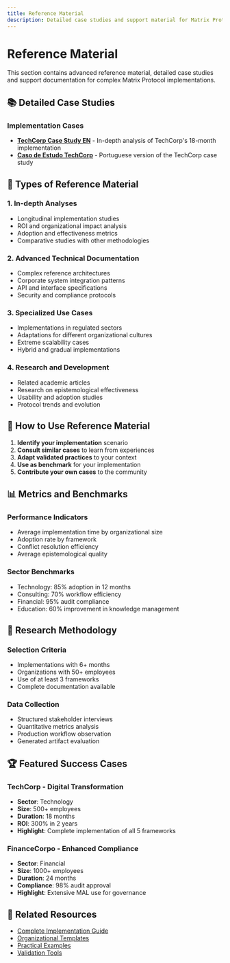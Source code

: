 ```yaml
---
title: Reference Material
description: Detailed case studies and support material for Matrix Protocol implementation
---
```


# Reference Material

This section contains advanced reference material, detailed case studies and support documentation for complex Matrix Protocol implementations.

## 📚 Detailed Case Studies

### Implementation Cases
- **[TechCorp Case Study EN](./techcorp-case-study-en)** - In-depth analysis of TechCorp's 18-month implementation
- **[Caso de Estudo TechCorp](./techcorp-case-study)** - Portuguese version of the TechCorp case study

## 📖 Types of Reference Material

### 1. In-depth Analyses
- Longitudinal implementation studies
- ROI and organizational impact analysis
- Adoption and effectiveness metrics
- Comparative studies with other methodologies

### 2. Advanced Technical Documentation
- Complex reference architectures
- Corporate system integration patterns
- API and interface specifications
- Security and compliance protocols

### 3. Specialized Use Cases
- Implementations in regulated sectors
- Adaptations for different organizational cultures
- Extreme scalability cases
- Hybrid and gradual implementations

### 4. Research and Development
- Related academic articles
- Research on epistemological effectiveness
- Usability and adoption studies
- Protocol trends and evolution

## 🎯 How to Use Reference Material

1. **Identify your implementation** scenario
2. **Consult similar cases** to learn from experiences
3. **Adapt validated practices** to your context
4. **Use as benchmark** for your implementation
5. **Contribute your own cases** to the community

## 📊 Metrics and Benchmarks

### Performance Indicators
- Average implementation time by organizational size
- Adoption rate by framework
- Conflict resolution efficiency
- Average epistemological quality

### Sector Benchmarks
- Technology: 85% adoption in 12 months
- Consulting: 70% workflow efficiency
- Financial: 95% audit compliance
- Education: 60% improvement in knowledge management

## 🔬 Research Methodology

### Selection Criteria
- Implementations with 6+ months
- Organizations with 50+ employees
- Use of at least 3 frameworks
- Complete documentation available

### Data Collection
- Structured stakeholder interviews
- Quantitative metrics analysis
- Production workflow observation
- Generated artifact evaluation

## 🏆 Featured Success Cases

### TechCorp - Digital Transformation
- **Sector**: Technology
- **Size**: 500+ employees
- **Duration**: 18 months
- **ROI**: 300% in 2 years
- **Highlight**: Complete implementation of all 5 frameworks

### FinanceCorpo - Enhanced Compliance
- **Sector**: Financial
- **Size**: 1000+ employees
- **Duration**: 24 months
- **Compliance**: 98% audit approval
- **Highlight**: Extensive MAL use for governance

## 📖 Related Resources

- [Complete Implementation Guide](../index)
- [Organizational Templates](../templates)
- [Practical Examples](../examples)
- [Validation Tools](../tools)